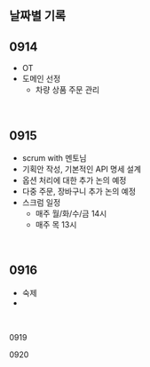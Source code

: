 ## 날짜별 기록

## 0914
* OT
* 도메인 선정
  - 차량 상품 주문 관리
</br>

## 0915
* scrum with 멘토님
* 기획안 작성, 기본적인 API 명세 설계
* 옵션 처리에 대한 추가 논의 예정
* 다중 주문, 장바구니 추가 논의 예정
* 스크럼 일정
  - 매주 월/화/수/금 14시
  - 매주 목 13시
</br>

## 0916
* 숙제
* 
</br>

0919
</br>

0920
</br>
